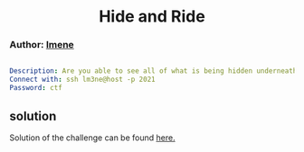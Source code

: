 <h1 align='center'> Hide and Ride</h1>

<h3>
Author: <a href='https://github.com/Imeneallouche'>Imene</a>
</h3>

```yaml

Description: Are you able to see all of what is being hidden underneath the hood?
Connect with: ssh lm3ne@host -p 2021
Password: ctf
```

<h2>solution</h2>
<p>
Solution of the challenge can be found <a href='https://github.com/Imeneallouche/CTF-challenges/tree/main/Linux/Hide%20and%20Ride/solution'>here.</a>
